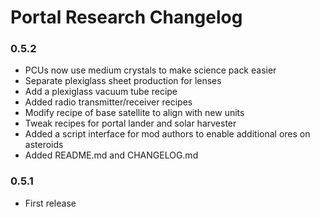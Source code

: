 # Portal Research Changelog

### 0.5.2

  * PCUs now use medium crystals to make science pack easier
  * Separate plexiglass sheet production for lenses
  * Add a plexiglass vacuum tube recipe
  * Added radio transmitter/receiver recipes
  * Modify recipe of base satellite to align with new units
  * Tweak recipes for portal lander and solar harvester
  * Added a script interface for mod authors to enable additional ores on asteroids
  * Added README.md and CHANGELOG.md

### 0.5.1

  * First release